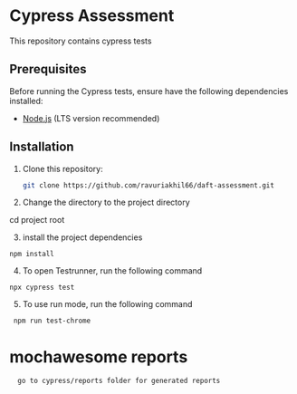 # Cypress Assessment

This repository contains cypress tests

## Prerequisites

Before running the Cypress tests, ensure have the following dependencies installed:

- [Node.js](https://nodejs.org/) (LTS version recommended)

## Installation

1. Clone this repository:

   ```bash
   git clone https://github.com/ravuriakhil66/daft-assessment.git

   ```

2. Change the directory to the project directory

cd project root

3. install the project dependencies

```
npm install
```

4. To open Testrunner, run the following command

```
npx cypress test
```

5. To use run mode, run the following command

```
 npm run test-chrome
```

# mochawesome reports

```
  go to cypress/reports folder for generated reports
```
